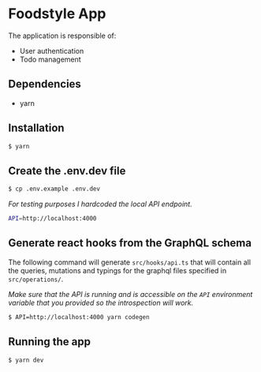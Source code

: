 # Foodstyle App

The application is responsible of:

- User authentication
- Todo management

## Dependencies

- yarn

## Installation

```bash
$ yarn
```

## Create the .env.dev file

```bash
$ cp .env.example .env.dev
```

_For testing purposes I hardcoded the local API endpoint._

```bash
API=http://localhost:4000
```

## Generate react hooks from the GraphQL schema

The following command will generate `src/hooks/api.ts` that will contain all the queries, mutations and typings for the graphql files specified in `src/operations/`.

_Make sure that the API is running and is accessible on the `API` environment variable that you provided so the introspection will work._

```bash
$ API=http://localhost:4000 yarn codegen
```

## Running the app

```bash
$ yarn dev
```
